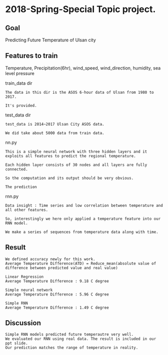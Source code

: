 2018-Spring-Special Topic project.
==================================

Goal
----------
Predicting Future Temperature of Ulsan city 

Features to train
-----------------
Temperature, Precipitation(6hr), wind_speed, wind_direction, humidity, sea level pressure


train_data dir 

	The data in this dir is the ASOS 6-hour data of Ulsan from 1980 to 2017.

	It's provided.

test_data dir

	test_data is 2014~2017 Ulsan City ASOS data. 

	We did take about 5000 data from train data. 


nn.py

	This is a simple neural network with three hidden layers and it exploits all features to predict the regional temperature.

	Each hidden layer consists of 30 nodes and all layers are fully connected.

	So the computation and its output should be very obvious.

	The prediction 

rnn.py

	Data insight : Time series and low correlation between temperature and all other features.

	So, interestingly we here only applied a temperature feature into our RNN model.

	We make a series of sequences from temperature data along with time.




Result
------

	We defined accuracy newly for this work.
	Average Temperature Difference(ATD) = Reduce_mean(absolute value of difference between predicted value and real value)

	Linear Regression
	Average Temperature Difference : 9.18 C degree

	Simple neural network
	Average Temperature Difference : 5.96 C degree

	Simple RNN 
	Average Temperature Difference : 1.49 C degree



Discussion
----------
	Simple RNN models predicted future temperautre very well. 
	We evaluated our RNN using real data. The result is included in our ppt slide. 
	Our prediction matches the range of temperature in reality.






	


